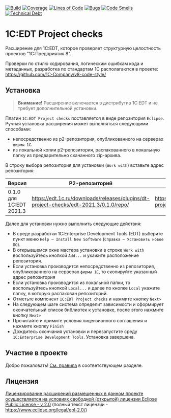 [![Build](https://github.com/1C-Company/dt-project-checks/workflows/CI/badge.svg)](https://github.com/1C-Company/dt-project-checks/actions)
[![Coverage](https://sonarcloud.io/api/project_badges/measure?project=1C-Company_dt-project-checks&metric=coverage)](https://sonarcloud.io/dashboard?id=1C-Company_dt-project-checks)
[![Lines of Code](https://sonarcloud.io/api/project_badges/measure?project=1C-Company_dt-project-checks&metric=ncloc)](https://sonarcloud.io/dashboard?id=1C-Company_dt-project-checks)
[![Bugs](https://sonarcloud.io/api/project_badges/measure?project=1C-Company_dt-project-checks&metric=bugs)](https://sonarcloud.io/dashboard?id=1C-Company_dt-project-checks)
[![Code Smells](https://sonarcloud.io/api/project_badges/measure?project=1C-Company_dt-project-checks&metric=code_smells)](https://sonarcloud.io/dashboard?id=1C-Company_dt-project-checks)
[![Technical Debt](https://sonarcloud.io/api/project_badges/measure?project=1C-Company_dt-project-checks&metric=sqale_index)](https://sonarcloud.io/dashboard?id=1C-Company_dt-project-checks)

# 1С:EDT Project checks

Расширение для 1C:EDT, которое проверяет структурную целостность проектов "1С:Предприятия 8".

Проверки по стилю кодирования, логическим ошибкам кода и метаданных, разработка по стандартам 1С располагаются в проекте: https://github.com/1C-Company/v8-code-style/

## Установка

> **Внимание!** Расширение включается в дистрибутив 1C:EDT и не требует дополнительной установки.


Плагин `1С:EDT Project checks` поставляется в виде репозитория `Eclipse`. Ручная установка расширения может выполняться следующими способами:

- непосредственно из p2-репозитория, опубликованного на серверах `фирмы 1С`.
- из локальной копии p2-репозитория, распакованного в локальную папку из предварительно скачанного zip-архива.

В строку выбора репозитория  для установки (`Work with`) вставьте адрес репозитория:

| Версия | P2-репозиторий | ZIP-архив репозитория |
|--------|----------------|-----------------------|
| 0.1.0 для 1C:EDT 2021.3 | https://edt.1c.ru/downloads/releases/plugins/dt-project-checks/edt-2021.3/0.1.0/repo/ | https://edt.1c.ru/downloads/releases/plugins/dt-project-checks/edt-2021.3/0.1.0/repo.zip |


Далее для установки нужно выполнить следующие действия:

- В среде разработки 1C:Enterprise Development Tools (EDT) выберите пункт меню `Help – Install New Software` (`Справка – Установить новое ПО`).
- В открывшемся окне мастера установки в строке `Work with` воспользуйтесь кнопкой `Add...` и укажите расположение репозитория.
- Если установка производится непосредственно из репозитория, опубликованного на серверах `фирмы 1С`, то скопируйте указанный адрес репозитория
- Если установка производится из локальной папки, то воспользуйтесь кнопкой `Local...` и далее по кнопке `Local` укажите папку, в которую распакован репозиторий.
- Отметьте компонент `1C:EDT Project checks` и нажмите кнопку `Next>`
- На следующем шаге система определит зависимости и сформирует окончательный список библиотек к установке, после этого нажмите кнопку `Next>`
- Прочитайте и примите условия лицензионного соглашения и нажмите кнопку `Finish`
- Дождитесь окончания установки и перезапустите среду `1C:Enterprise Development Tools`. Установка завершена.


## Участие в проекте

Добро пожаловать! [См. правила](CONTRIBUTING.md) в соответствующем разделе.

## Лицензия

[Лицензирование расширений размещенных в данном проекте осуществляется на условиях свободной (открытой) лицензии Eclipse Public License - v 2.0](LICENSE.md) (полный текст лицензии - https://www.eclipse.org/legal/epl-2.0/)
